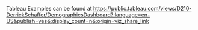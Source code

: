 Tableau Examples can be found at https://public.tableau.com/views/D210-DerrickSchaffer/DemographicsDashboard?:language=en-US&publish=yes&:display_count=n&:origin=viz_share_link 
